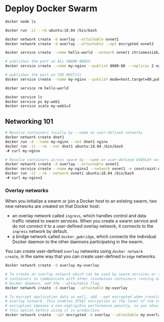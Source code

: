 # Deploy Docker Swarm

```sh
docker node ls

docker run -it --rm ubuntu:18.04 /bin/bash

docker network create -d overlay --attachable ovnet1
docker network create -d overlay --attachable --opt encrypted ovnet2

docker service create --name hello-world --network ovnet1 chrismessiah/hello-world

# publishes the port on ALL SWARM NODES
docker service create --name my-nginx --publish 8080:80 --replicas 2 nginx

# publishes the port on THE HOST(S)
docker service create --name my-nginx --publish mode=host,target=80,published=8080 --replicas 2 nginx

docker service rm hello-world

docker service ls
docker service ps my-web1
docker service scale my-web1=3
```

## Networking 101

```sh
# Resolve containers locally by --name on user-defined networks
docker network create dnet1
docker run -d --name my-nginx --net dnet1 nginx
docker run -it --rm --net dnet1 ubuntu:18.04 /bin/bash
-# curl my-nginx

# Resolve containers across swarm by --name on user-defined OVERLAY networks
docker network create -d overlay --attachable ovnet1
docker service create --name my-nginx2 --network ovnet1 -e constraint:node==node1 nginx
docker run -it --rm --network ovnet1 ubuntu:18.04 /bin/bash
-# curl my-nginx2
```

### Overlay networks

When you initialize a swarm or join a Docker host to an existing swarm, two new networks are created on that Docker host:

- an overlay network called `ingress`, which handles control and data traffic related to swarm services. When you create a swarm service and do not connect it to a user-defined overlay network, it connects to the `ingress` network by default.
- a bridge network called `docker_gwbridge`, which connects the individual Docker daemon to the other daemons participating in the swarm.

You can create user-defined `overlay` networks using `docker network create`, in the same way that you can create user-defined `bridge` networks.

```sh
docker network create -d overlay my-overlay

# To create an overlay network which can be used by swarm services or standalone
# containers to communicate with other standalone containers running on other
# Docker daemons, add the --attachable flag
docker network create -d overlay --attachable my-overlay

# To encrypt application data as well, add --opt encrypted when creating the
# overlay network. This enables IPSEC encryption at the level of the vxlan. This
# encryption imposes a non-negligible performance penalty, so you should test
# this option before using it in production.
docker network create --opt encrypted -d overlay --attachable my-overlay
```
